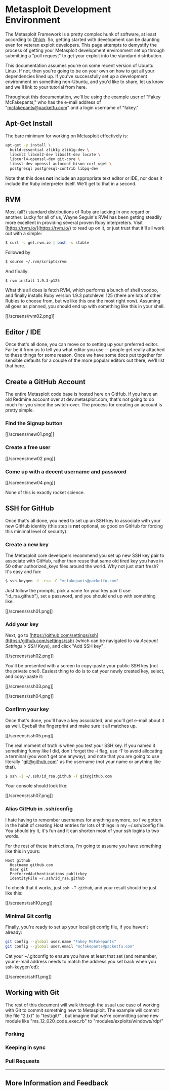 # Metasploit Development Environment

The Metasploit Framework is a pretty complex hunk of software, at least according to [Ohloh](http://www.ohloh.net/p/metasploit). So, getting started with development can be daunting even for veteran exploit developers. This page attempts to demystify the process of getting your Metasploit development environment set up through submitting a "pull request" to get your exploit into the standard distribution.

This documentation assumes you're on some recent version of Ubuntu Linux. If not, then you're going to be on your own on how to get all your dependencies lined up. If you've successfully set up a development environment on something non-Ubuntu, and you'd like to share, let us know and we'll link to your tutorial from here.

Throughout this documentation, we'll be using the example user of "Fakey McFakepants," who has the e-mail address of "mcfakepants@packetfu.com" and a login username of "fakey."

## <a name="apt-get">Apt-Get Install</a>

The bare minimum for working on Metasploit effectively is:

````bash
apt-get -y install \
  build-essential zlib1g zlib1g-dev \
  libxml2 libxml2-dev libxslt-dev locate \
  libcurl4-openssl-dev git-core \
  libssl-dev openssl autoconf bison curl wget \
  postgresql postgresql-contrib libpq-dev
````

Note that this does **not** include an appropriate text editor or IDE, nor does it include the Ruby interpreter itself. We'll get to that in a second.

## RVM

Most (all?) standard distributions of Ruby are lacking in one regard or another. Lucky for all of us, Wayne Seguin's RVM has been getting steadily more excellent in providing several proven Ruby interpreters. Visit [https://rvm.io/](https://rvm.io/) to read up on it, or just trust that it'll all work out with a simple:

````bash
$ curl -L get.rvm.io | bash -s stable
````

Followed by 

````bash
$ source ~/.rvm/scripts/rvm
````

And finally:

````bash
$ rvm install 1.9.3-p125
````

What this all does is fetch RVM, which performs a bunch of shell voodoo, and finally installs Ruby version 1.9.3 patchlevel 125 (there are lots of other Rubies to choose from, but we like this one the most right now). Assuming all goes as planned, you should end up with something like this in your shell.

[[/screens/rvm02.png]]

## Editor / IDE 

Once that's all done, you can move on to setting up your preferred editor. Far be it from us to tell you what editor you use -- people get really attached to these things for some reason. Once we have some docs put together for sensible defaults for a couple of the more popular editors out there, we'll list that here.

## Create a GitHub Account

The entire Metasploit code base is hosted here on GitHub. If you have an old Redmine account over at dev.metasploit.com, that's not going to do much for you since the switch-over. The process for creating an account is pretty simple.

### Find the Signup button

[[/screens/new01.png]]

### Create a free user

[[/screens/new02.png]]

### Come up with a decent username and password

[[/screens/new04.png]]

None of this is exactly rocket science.

##  SSH for GitHub

Once that's all done, you need to set up an SSH key to associate with your new GitHub identity (this step is **not** optional, so good on GitHub for forcing this minimal level of security).

### Create a new key

The Metasploit core developers recommend you set up new SSH key pair to associate with GitHub, rather than reuse that same old tired key you have in 50 other authorized_keys files around the world. Why not just start fresh? It's easy and fun:

````bash
$ ssh-keygen -t -rsa -C "mcfakepants@packetfu.com"
````
Just follow the prompts, pick a name for your key pair (I use "id_rsa.github"), set a password, and you should end up with something like:

[[/screens/ssh01.png]]

### Add your key

Next, go to [https://github.com/settings/ssh](https://github.com/settings/ssh) (which can be navigated to via _Account Settings > SSH Keys_), and click "Add SSH key" :

[[/screens/ssh02.png]]

You'll be presented with a screen to copy-paste your public SSH key (not the private one!). Easiest thing to do is to cat your newly created key, select, and copy-paste it:

[[/screens/ssh03.png]]

[[/screens/ssh04.png]]

### Confirm your key

Once that's done, you'll have a key associated, and you'll get e-mail about it as well. Eyeball the fingerprint and make sure it all matches up. 

[[/screens/ssh05.png]]

The real moment of truth is when you test your SSH key. If you named it something funny like I did, don't forget the -i flag, use -T to avoid allocating a terminal (you won't get one anyway), and note that you are going to use literally "git@github.com" as the username (not your name or anything like that).

````bash
$ ssh -i ~/.ssh/id_rsa.github -T git@github.com
````
Your console should look like:

[[/screens/ssh07.png]]

### Alias GitHub in .ssh/config

I hate having to remember usernames for anything anymore, so I've gotten in the habit of creating Host entries for lots of things in my ~/.ssh/config file. You should try it, it's fun and it can shorten most of your ssh logins to two words.

For the rest of these instructions, I'm going to assume you have something like this in yours:

````config
Host github
  Hostname github.com
  User git
  PreferredAuthentications publickey
  IdentityFile ~/.ssh/id_rsa.github
````
To check that it works, just `ssh -T github`, and your result should be just like this:

[[/screens/ssh10.png]]

### Minimal Git config

Finally, you're ready to set up your local git config file, if you haven't already:

````bash
git config --global user.name "Fakey McFakepants"
git config --global user.email "mcfakepants@packetfu.com"
````

Cat your ~/.gitconfig to ensure you have at least that set (and remember, your e-mail address needs to match the address you set back when you ssh-keygen'ed):

[[/screens/ssh11.png]]

## Working with Git

The rest of this document will walk through the usual use case of working with Git to commit something new to Metasploit. The example will commit the file "2.txt" to "test/git/" , but imagine that we're committing some new module like "ms_12_020_code_exec.rb" to "modules/exploits/windows/rdp/"

### Forking

### Keeping in sync

### Pull Requests

***

## More lnformation and Feedback